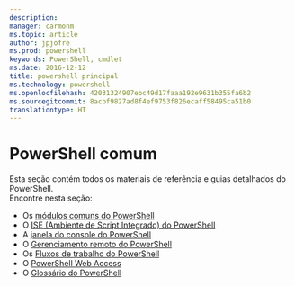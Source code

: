 ```yaml
---
description: 
manager: carmonm
ms.topic: article
author: jpjofre
ms.prod: powershell
keywords: PowerShell, cmdlet
ms.date: 2016-12-12
title: powershell principal
ms.technology: powershell
ms.openlocfilehash: 42031324907ebc49d17faaa192e9631b355fa6b2
ms.sourcegitcommit: 8acbf9827ad8f4ef9753f826ecaff58495ca51b0
translationtype: HT
---
```

#  <a name="common-powershell"></a>PowerShell comum
Esta seção contém todos os materiais de referência e guias detalhados do PowerShell.  
Encontre nesta seção:
-  Os [módulos comuns do PowerShell](core-modules.md)
-  O [ISE (Ambiente de Script Integrado) do PowerShell](ise-guide.md)
-  A [janela do console do PowerShell](console-guide.md)
-  O [Gerenciamento remoto do PowerShell](Running-Remote-Commands.md)
-  Os [Fluxos de trabalho do PowerShell](workflows-guide.md)
-  O [PowerShell Web Access](web-access.md)
-  O [Glossário do PowerShell](../Windows-PowerShell-Glossary.md)

